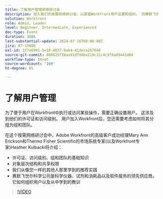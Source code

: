 ```yaml
---
title: 了解用户管理网络研讨会
description: 加入我们的按需网络研讨会，以掌握Workfront用户设置和组织。 向赛默飞世尔科学和Adobe Workfront专家学习有关许可证、访问级别、组、团队、对象层次结构、共享权限和有效用户管理的最佳实践。
solution: Workfront
role: Admin, Leader
level: Beginner, Intermediate, Experienced
doc-type: Event
duration: 3686
last-substantial-update: 2024-07-16T00:00:00Z
jira: KT-15808
exl-id: 3f7e6991-5e18-4637-9ab4-d1deca267040
source-git-commit: 088615f28aa91dfd4ba119c11c4c9f8a89441d84
workflow-type: tm+mt
source-wordcount: '169'
ht-degree: 0%

---
```


# 了解用户管理

为了便于用户在Workfront中执行或访问某些操作，需要正确设置用户。 这涉及到他们的许可证和访问级别。 用户加入Workfront后，您还需要考虑如何将其分组为组和团队。

在这个按需网络研讨会中，Adobe Workfront的高级客户成功经理Mary Ann Erickson和Thermo Fisher Scientific的市场系统专家(以及Workfront专家)Heather Kulbacki将介绍：

* 许可证、访问级别、组和团队的基础知识
* 对象层次结构和共享权限
* 我们从像您一样的其他人那里学到的推荐实践
* 赛默飞世尔科学公司是科学仪器、试剂和消耗品以及软件服务的领先供应商，它如何组织用户以及从中学到的教训

>[!VIDEO](https://video.tv.adobe.com/v/3431001/?learn=on)
